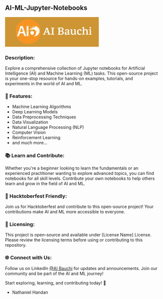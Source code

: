 ## AI-ML-Jupyter-Notebooks

![AI Bauchi](image.png)

### Description:
Explore a comprehensive collection of Jupyter notebooks for Artificial Intelligence (AI) and Machine Learning (ML) tasks. This open-source project is your one-stop resource for hands-on examples, tutorials, and experiments in the world of AI and ML.

### 🚀 Features:
- Machine Learning Algorithms
- Deep Learning Models
- Data Preprocessing Techniques
- Data Visualization
- Natural Language Processing (NLP)
- Computer Vision
- Reinforcement Learning
- and much more...

### 📚 Learn and Contribute:
Whether you're a beginner looking to learn the fundamentals or an experienced practitioner wanting to explore advanced topics, you can find notebooks for all skill levels. Contribute your own notebooks to help others learn and grow in the field of AI and ML.

### 🤝 Hacktoberfest Friendly:
Join us for Hacktoberfest and contribute to this open-source project! Your contributions make AI and ML more accessible to everyone.

### 📄 Licensing:
This project is open-source and available under [License Name] License. Please review the licensing terms before using or contributing to this repository.

### 🌐 Connect with Us:
Follow us on LinkedIn [@AI Bauchi](https://www.linkedin.com/company/86812761/) for updates and announcements. Join our community and be part of the AI and ML journey!

Start exploring, learning, and contributing today! 🎉

- Nathaniel Handan 
